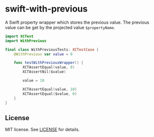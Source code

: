 # swift-with-previous
A Swift property wrapper which stores the previous value. The previous value can be get by the projected value `$propertyName`.

```swift
import XCTest
import WithPrevious

final class WithPreviousTests: XCTestCase {
    @WithPrevious var value = 0

    func testWithPreviousWrapper() {
        XCTAssertEqual(value, 0)
        XCTAssertNil($value)

        value = 10

        XCTAssertEqual(value, 10)
        XCTAssertEqual($value, 0)
    }
}
```

## License
MIT license. See [LICENSE](LICENSE) for details.
